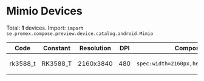 # Mimio Devices

Total: **1** devices. Import: `import se.premex.compose.preview.device.catalog.android.Mimio`

| Code | Constant | Resolution | DPI | Compose Spec | Preview Usage |
|------|----------|------------|-----|-------------|---------------|
| rk3588_t | RK3588_T | 2160x3840 | 480 | `spec:width=2160px,height=3840px,dpi=480` | `@Preview(device = Mimio.RK3588_T)` |

<!-- Generated automatically. Do not edit manually. -->
